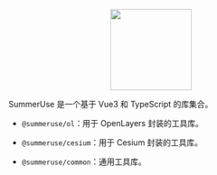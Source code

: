 <p align="center">
  <img width="144px" src="https://642661520.github.io/SummerUse/summeruse_logo_256.png" />
</p>

SummerUse 是一个基于 Vue3 和 TypeScript 的库集合。

- `@summeruse/ol`：用于 OpenLayers 封装的工具库。

- `@summeruse/cesium`：用于 Cesium 封装的工具库。

- `@summeruse/common`：通用工具库。
